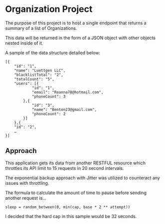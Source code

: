 # Organization Project


The purpose of this project is to host a single endpoint that returns a summary of a list of Organizations.

This data will be returned in the form of a JSON object with other objects nested inside of it. 

A sample of the data structure detailed below:

```
[{
	"id": "1",
	"name": "Luettgen LLC",
	"blacklistTotal": "2",
	"totalCount": "5",
	"users": [{
			"id": "1",
			"email": "Reanna78@hotmail.com",
			"phoneCount": 3
		},{
			"id": "3",
			"name": "Benton23@gmail.com",
			"phoneCount": 2
		}]
	},{
	"id": "2",
	…
}]  
```

## Approach

This application gets its data from another RESTFUL resource which throttles its API limit to 15 requests in 20 second intervals.

The exponential backup approach with Jitter was utilized to counteract any issues with throttling.

The formula to calculate the amount of time to pause before sending another request is... 
```
sleep = random_between(0, min(cap, base * 2 ** attempt))
```
I decided that the hard cap in this sample would be 32 seconds.

